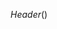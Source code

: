 $Header()$
 <style media="screen">
  .enter {
   display: block;
   border: whitesmoke;
   border-style: solid;
   border-width: thick;
   width: 100%;
   text-align: center;
   font-size: 50px;
   color: #c9cacc;
  }

  .enter a:hover {
   color: #2bbc8a;
  }

  .enter a {
   color: #c9cacc;
   text-decoration: none;
  }
 </style>
  <script type="module">
  import * as THREE from '/links/three/three.module.js';
  import { OrbitControls } from '/links/three/OrbitControls.js';
  const scene = new THREE.Scene();
  const camera = new THREE.PerspectiveCamera(75, window.innerWidth / window.innerHeight, 0.1, 1000);

  const renderer = new THREE.WebGLRenderer({ antialias: true });
  renderer.setSize(window.innerWidth, window.innerHeight);
  document.body.appendChild(renderer.domElement);
  window.addEventListener('resize', () => {
   renderer.setSize(window.innerWidth, window.innerHeight);
   camera.aspect = window.innerWidth / window.innerHeight;
   camera.updateProjectionMatrix();
  })
  const loader = new THREE.TextureLoader();
  const geometry = new THREE.PlaneGeometry(5.52, 6.97, 5);
  const material = new THREE.MeshBasicMaterial({ map: loader.load('/links/images/articles/home.jpg'), side: THREE.DoubleSide });
  const plane = new THREE.Mesh(geometry, material);
  scene.add(plane);

  camera.position.z = 5;

  let controls = new OrbitControls(camera, renderer.domElement);
  controls.listenToKeyEvents(window);
  controls.enableDamping = true;
  controls.dampingFactor = 0.05;

  controls.screenSpacePanning = false;

  controls.minDistance = 5;
  controls.maxDistance = 10;

  const animate = function () {
   requestAnimationFrame(animate);
   renderer.render(scene, camera);
  };
  animate();
 </script>
